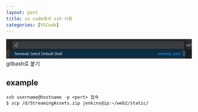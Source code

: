 ```yaml
---
layout: post
title: vs code에서 ssh 사용
categories: [VSCode]
---
```


![](/assets/images/shall_terminal/1.png)
gitbash로 붙기

## example
```
ssh username@hostname -p <port> 접속
$ scp /d/StreamingAssets.zip jenkins@ip:~/web2/static/
```
